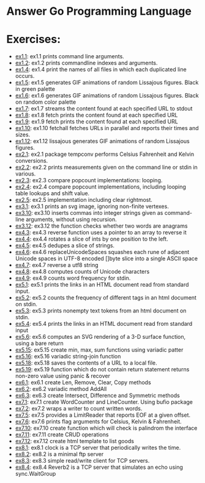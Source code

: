 # Answer Go Programming Language

# Exercises:

- [ex1.1](ex1.1): ex1.1 prints command line arguments.
- [ex1.2](ex1.2): ex1.2 prints commandline indexes and arguments.
- [ex1.4](ex1.4): ex1.4 print the names of all files in which each duplicated line occurs.
- [ex1.5](ex1.5): ex1.5 generates GIF animations of random Lissajous figures. Black in green palette
- [ex1.6](ex1.6): ex1.6 generates GIF animations of random Lissajous figures. Black on random color palette
- [ex1.7](ex1.7): ex1.7 streams the content found at each specified URL to stdout
- [ex1.8](ex1.8): ex1.8 fetch prints the content found at each specified URL
- [ex1.9](ex1.9): ex1.9 fetch prints the content found at each specified URL
- [ex1.10](ex1.10): ex1.10 fetchall fetches URLs in parallel and reports their times and sizes.
- [ex1.12](ex1.12): ex1.12 lissajous generates GIF animations of random Lissajous figures.
- [ex2.1](ex2.1): ex2.1 package tempconv performs Celsius Fahrenheit and Kelvin conversions.
- [ex2.2](ex2.2): ex2.2 prints measurements given on the command line or stdin in various.
- [ex2.3](ex2.3): ex2.3 compare popcount implementations: looping.
- [ex2.4](ex2.4): ex2.4 compare popcount implementations, including looping table lookups and shift value.
- [ex2.5](ex2.5): ex2.5 implementation including clear rightmost.
- [ex3.1](ex3.1): ex3.1 prints an svg image, ignoring non-finite vertexes.
- [ex3.10](ex3.10): ex3.10 inserts commas into integer strings given as command-line arguments, without using recursion.
- [ex3.12](ex3.12): ex3.12 the function checks whether two words are anagrams
- [ex4.3](ex4.3): ex4.3 reverse function uses a pointer to an array to reverse it
- [ex4.4](ex4.4): ex4.4 rotates a slice of ints by one position to the left.
- [ex4.5](ex4.5): ex4.5 dedupes a slice of strings.
- [ex4.6](ex4.6): ex4.6 replaceUnicodeSpaces squashes each rune of adjacent Unicode spaces in UTF-8 encoded []byte slice into a single ASCII space
- [ex4.7](ex4.7): ex4.7 reverse a utf8 string
- [ex4.8](ex4.8): ex4.8 computes counts of Unicode characters
- [ex4.9](ex4.9): ex4.9 counts word frequency for stdin.
- [ex5.1](ex5.1): ex5.1 prints the links in an HTML document read from standard input.
- [ex5.2](ex5.2): ex5.2 counts the frequency of different tags in an html document on stdin.
- [ex5.3](ex5.3): ex5.3 prints nonempty text tokens from an html document on stdin.
- [ex5.4](ex5.4): ex5.4 prints the links in an HTML document read from standard input
- [ex5.6](ex5.6): ex5.6 computes an SVG rendering of a 3-D surface function, using a bare return
- [ex5.15](ex5.15): ex5.15 create min, max, sum functions using variadic patter
- [ex5.16](ex5.16): ex5.16 variadic string-join function
- [ex5.18](ex5.18): ex5.18 saves the contents of a URL to a local file.
- [ex5.19](ex5.19): ex5.19 function which do not contain return statement returns non-zero value using panic & recover
- [ex6.1](ex6.1): ex6.1 create Len, Remove, Clear, Copy methods
- [ex6.2](ex6.2): ex6.2 variadic method AddAll
- [ex6.3](ex6.2): ex6.3 create Intersect, Difference and Symmetric methods
- [ex7.1](ex7.1): ex7.1 create WordCounter and LineCounter. Using bufio package
- [ex7.2](ex7.2): ex7.2 wraps a writer to count written words.
- [ex7.5](ex7.5): ex7.5 provides a LimitReader that reports EOF at a given offset.
- [ex7.6](ex7.6): ex7.6 prints flag arguments for Celsius, Kelvin & Fahrenheit.
- [ex7.10](ex7.10): ex7.10 create function which will check is palindrom the interface
- [ex7.11](ex7.11): ex7.11 create CRUD operations
- [ex7.12](ex7.12): ex7.12 create html template to list goods
- [ex8.1](ex8.1): ex8.1 clock is a TCP server that periodically writes the time.
- [ex8.2](ex8.2): ex8.2 is a minimal ftp server
- [ex8.3](ex8.3): ex8.3 simple read/write client for TCP servers.
- [ex8.4](ex8.4): ex8.4 Reverb2 is a TCP server that simulates an echo using sync.WaitGroup